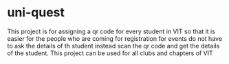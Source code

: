 # uni-quest
This project is for assigning a qr code for every student in VIT so that it is easier for the people who are coming for registration for events do not have to ask the details of th student instead scan the qr code and get the details of the student. This project can be used for all clubs and chapters of VIT
